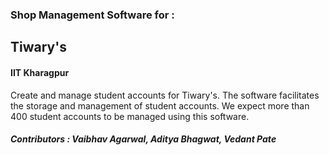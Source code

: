 ### Shop Management Software for :
## Tiwary's 
#### IIT Kharagpur 

Create and manage student accounts for Tiwary's. 
The software facilitates the storage and management of student accounts. 
We expect more than 400 student accounts to be managed using this software.

##### Contributors : Vaibhav Agarwal, Aditya Bhagwat, Vedant Pate
